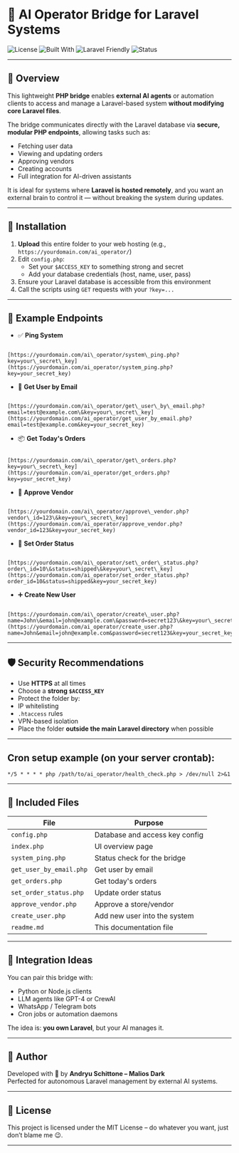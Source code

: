
# 🧠 AI Operator Bridge for Laravel Systems

![License](https://img.shields.io/badge/license-MIT-blue.svg)
![Built With](https://img.shields.io/badge/built%20with-PHP%207.4%2B-informational)
![Laravel Friendly](https://img.shields.io/badge/compatible-Laravel%205%2B-orange)
![Status](https://img.shields.io/badge/status-Stable-brightgreen)

---

## 🧩 Overview

This lightweight **PHP bridge** enables **external AI agents** or automation clients to access and manage a Laravel-based system **without modifying core Laravel files**.

The bridge communicates directly with the Laravel database via **secure, modular PHP endpoints**, allowing tasks such as:

- Fetching user data
- Viewing and updating orders
- Approving vendors
- Creating accounts
- Full integration for AI-driven assistants

It is ideal for systems where **Laravel is hosted remotely**, and you want an external brain to control it — without breaking the system during updates.

---

## 🚀 Installation

1. **Upload** this entire folder to your web hosting (e.g., `https://yourdomain.com/ai_operator/`)
2. Edit `config.php`:
   - Set your `$ACCESS_KEY` to something strong and secret
   - Add your database credentials (host, name, user, pass)
3. Ensure your Laravel database is accessible from this environment
4. Call the scripts using `GET` requests with your `?key=...`

---

## 🔧 Example Endpoints

- ✅ **Ping System**
```

[https://yourdomain.com/ai\_operator/system\_ping.php?key=your\_secret\_key](https://yourdomain.com/ai_operator/system_ping.php?key=your_secret_key)

```

- 👤 **Get User by Email**
```

[https://yourdomain.com/ai\_operator/get\_user\_by\_email.php?email=test@example.com\&key=your\_secret\_key](https://yourdomain.com/ai_operator/get_user_by_email.php?email=test@example.com&key=your_secret_key)

```

- 📦 **Get Today's Orders**
```

[https://yourdomain.com/ai\_operator/get\_orders.php?key=your\_secret\_key](https://yourdomain.com/ai_operator/get_orders.php?key=your_secret_key)

```

- 🏪 **Approve Vendor**
```

[https://yourdomain.com/ai\_operator/approve\_vendor.php?vendor\_id=123\&key=your\_secret\_key](https://yourdomain.com/ai_operator/approve_vendor.php?vendor_id=123&key=your_secret_key)

```

- 🔄 **Set Order Status**
```

[https://yourdomain.com/ai\_operator/set\_order\_status.php?order\_id=10\&status=shipped\&key=your\_secret\_key](https://yourdomain.com/ai_operator/set_order_status.php?order_id=10&status=shipped&key=your_secret_key)

```

- ➕ **Create New User**
```

[https://yourdomain.com/ai\_operator/create\_user.php?name=John\&email=john@example.com\&password=secret123\&key=your\_secret\_key](https://yourdomain.com/ai_operator/create_user.php?name=John&email=john@example.com&password=secret123&key=your_secret_key)

```

---

## 🛡️ Security Recommendations

- Use **HTTPS** at all times
- Choose a **strong `$ACCESS_KEY`**
- Protect the folder by:
- IP whitelisting
- `.htaccess` rules
- VPN-based isolation
- Place the folder **outside the main Laravel directory** when possible

---

## Cron setup example (on your server crontab):


```
*/5 * * * * php /path/to/ai_operator/health_check.php > /dev/null 2>&1
```

---

## 📁 Included Files

| File                     | Purpose                                   |
|--------------------------|-------------------------------------------|
| `config.php`             | Database and access key config            |
| `index.php`              | UI overview page                          |
| `system_ping.php`        | Status check for the bridge               |
| `get_user_by_email.php`  | Get user by email                         |
| `get_orders.php`         | Get today's orders                        |
| `set_order_status.php`   | Update order status                       |
| `approve_vendor.php`     | Approve a store/vendor                    |
| `create_user.php`        | Add new user into the system              |
| `readme.md`              | This documentation file                   |

---

## 🤖 Integration Ideas

You can pair this bridge with:
- Python or Node.js clients
- LLM agents like GPT-4 or CrewAI
- WhatsApp / Telegram bots
- Cron jobs or automation daemons

The idea is: **you own Laravel**, but your AI manages it.

---

## 👑 Author

Developed with 💙 by **Andryu Schittone – Malios Dark**  
Perfected for autonomous Laravel management by external AI systems.

---

## 📜 License

This project is licensed under the MIT License – do whatever you want, just don’t blame me 😉.

---
